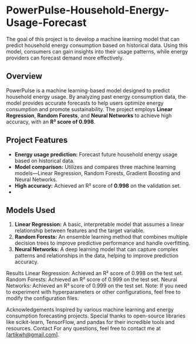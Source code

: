 # PowerPulse-Household-Energy-Usage-Forecast
The goal of this project is to develop a machine learning model that can predict household energy consumption based on historical data. Using this model, consumers can gain insights into their usage patterns, while energy providers can forecast demand more effectively.
## Overview
PowerPulse is a machine learning-based model designed to predict household energy usage. By analyzing past energy consumption data, the model provides accurate forecasts to help users optimize energy consumption and promote sustainability. The project employs **Linear Regression**, **Random Forests**, and **Neural Networks** to achieve high accuracy, with an **R² score of 0.998**.

## Project Features
- **Energy usage prediction:** Forecast future household energy usage based on historical data.
- **Model comparison:** Utilizes and compares three machine learning models—Linear Regression, Random Forests, Gradient Boosting and Neural Networks.
- **High accuracy:** Achieved an R² score of **0.998** on the validation set.
- 
 ## Models Used
1. **Linear Regression:** A basic, interpretable model that assumes a linear relationship between features and the target variable.
2. **Random Forests:** An ensemble learning method that combines multiple decision trees to improve predictive performance and handle overfitting.
3. **Neural Networks:** A deep learning model that can capture complex patterns and relationships in the data, helping to improve prediction accuracy.

Results
Linear Regression: Achieved an R² score of 0.998 on the test set.
Random Forests: Achieved an R² score of 0.999 on the test set.
Neural Networks: Achieved an R² score of 0.999 on the test set.
Note: If you need to experiment with hyperparameters or other configurations, feel free to modify the configuration files.

Acknowledgements
Inspired by various machine learning and energy consumption forecasting projects.
Special thanks to open-source libraries like scikit-learn, TensorFlow, and pandas for their incredible tools and resources.
Contact
For any questions, feel free to contact me at [artikwh@gmail.com].


